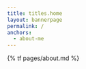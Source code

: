 ```yaml
---
title: titles.home
layout: bannerpage
permalink: /
anchors:
  - about-me
---
```


{% tf pages/about.md %}
